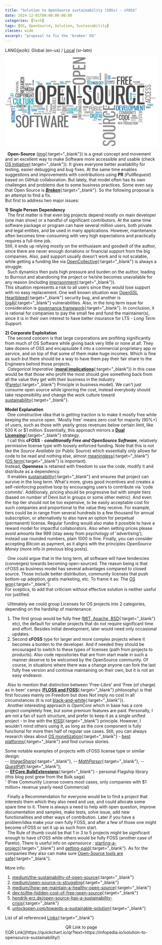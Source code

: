 ```yaml
---
title: "Solution to OpenSource sustainability (SOSs) - cFOSS"
date: 2024-12-01T00:00:00-00:00
categories: [tech]
tags: [OS, OpenSource, Solution, Sustainability]
classes: wide
excerpt: "proposal to fix the 'broken' OS"
---
```


LANG(jezik): Global (en-us) / [Local](https://infopedia.io/sr-latn/solution-to-opensource-sustainability/) (sr-latn)<br>

![/solution-to-opensource-sustainability](https://raw.githubusercontent.com/borisdj/borisdj.github.io/main/assets/images/solution-to-opensource-sustainability/OS2.jpg)

&nbsp; **Open-Source** ([img](https://3dnature.com/downloads/open-source/){:target="_blank"}) is a great concept and movement and an excellent way to make Software more accessible and usable (check [OS Initiative](https://opensource.org/){:target="_blank"}). It gives everyone better availability for testing, easier debugging and bug fixes. At the same time enables suggestions and improvements with contributions using **PR** (*PullRequest*) based on GitHub collaboration. But lately, that model often has its own challenges and problems due to some business practices. Some even say that Open Source is [***Broken***](https://www.forbes.com/sites/adrianbridgwater/2019/11/11/is-open-source-broken/?sh=18721f5fd560){:target="_blank"}. So the following proposal is an attempt to find a fix.  
But first to address two major issues:

**1) Single Person Dependency**  
&nbsp; The first matter is that even big projects depend mostly on main developer (one man show) or a handful of significant contributors. At the same time software package or program can have several million users, both private and legal entities, and be used in many applications. However, maintenance often becomes time-consuming with very high expectations and practically requires a full-time job.  
Still, it ends up relying mostly on the enthusiasm and goodwill of the author, since there are never enough donations or financial support from the big companies. Also, paid support usually doesn't work and is not scalable, while getting a funding like via [OpenCollective](https://blog.opencollective.com/funds-for-open-source/){:target="_blank"} is always a struggle.  
&nbsp; Such dynamics then puts high pressure and burden on the author, leading to Burnout and abandoning the project or he/she becomes unavailable for any reason (including [imprisonment](https://www.theregister.com/2023/02/15/corejs_russia_open_source/){:target="_blank"}).  
This situation represents a risk to all users since they would lose support with no easy replacement. One well known situation was [OpenSSL Heartbleed](https://heartbleed.com/){:target="_blank"} security bug, and another is [log4j](https://medium.com/readme/ghosts-of-log4j-open-source-vulnerabilities-confound-software-developers-e81b931560){:target="_blank"} vulnerabilities. Also, in the long term issue for consideration is [governance framework](https://stackoverflow.blog/2020/09/09/open-source-governance-benevolent-dictator-or-decision-by-committee/){:target="_blank"}. In conclusion, it is rational for companies to pay the small fee and fund the maintainer(s), since it is in their own interest to have better insurance for LTS - *Long Term Support*.

**2) Corporate Exploitation**  
&nbsp; The second concern is that large corporations are profiting significantly from much of OS Software while giving back very little or none at all. They take dozens of OSS and encapsulate it into a commercial proprietary app or service, and on top of that some of them make huge incomes. Which is fine as such but there should be a way to have them pay their fair share to the Engineers behind those projects.  
&nbsp; *Categorical Imperative* ([**moral implications**](https://dev.to/degoodmanwilson/open-source-is-broken-g60){:target="_blank"}) in this case would be that those who profit the most should give something back from all the value they get with their business in the industry ([Pareto](https://en.wikipedia.org/wiki/Pareto_principle){:target="_blank"} Principle in business model). We can't just consume open source while ignoring the cost, instead everybody should take responsibility and change the work culture toward [sustainability](https://techcrunch.com/2018/06/23/open-source-sustainability/){:target="_blank"}.

**Model Explanation**  
&nbsp; One constructive idea that is getting traction is to make it mostly free while keeping the source open. 'Mostly free' means zero cost for majority (90%+) of users, such as those with yearly gross revenues below certain limit, like 500 K or $1 million. Essentially, this approach mirrors a [**Dual Licensing**](https://duallicensing.com/){:target="_blank"} strategy.  
&nbsp; I call this **cFOSS** - ***conditionally Free and OpenSource Software***, relatively permissive license type with loosely enforced funding. Note that this is not like the *Source Available* (or Public Source) which essentially only allows for code to be read and nothing else, almost [meaningless](https://keygen.sh/blog/source-available-is-meaningless/){:target="_blank"} ([OS term](https://danb.me/blog/why-open-source-term-is-important/){:target="_blank"} is important).  
Instead, **Openness** is retained with freedom to use the code, modify it and distribute as a dependency.  
&nbsp; It enables [sustainability](https://thenewstack.io/this-week-in-programming-a-manifesto-for-sustainable-open-source-development/){:target="_blank"} and ensures that project can survive in the long term. What's more, gives good incentives and creates a self-reinforcing positive loop by encouraging users to contribute via 'code commits'. Additionaly, pricing should be progressive but with simple tiers (based on number of Devs but in groups or some other metric). And even the top tier should not be too expensive, to be easily acceptable cost for such companies and proportional to the value they receive. For example, tiers could be in range from several hundreds to a few thousand for annual subscription, or alternatively to also have an option for perpetual (permanent) license. Regular funding would also make it possible to have a reward model for impactful collaborators. 
Also when setting prices please avoid amounts like 999 (stay away from psychology of 'advertising'), instead use rounded numbers, plain 1000 is fine. Finally, you can consider accepting *Bitcoin* as payment, as it aligns with the principles *OpenSource Money* (more info in previous blog posts).

&nbsp; One could argue that in the long term, all software will have tendencies (converges) towards becoming open-sourced. The reason being is that cFOSS as business model has several advantages compared to closed source. Those include better distribution, community licenses that push bottom-up adoption, gratis marketing, etc. To frame it as: The [OS won](https://aaronstannard.com/sustainable-open-source-software/){:target="_blank"}.    
For sceptics, to add that criticism without effective solution is neither useful nor justified.  

&nbsp; Ultimately we could group Licenses for OS projects into 2 categories, depending on the hardship of maintenance:  
1) The first group would be fully free ([MIT, Apache, BSD](https://opensource.stackexchange.com/questions/11109/what-are-the-practical-differences-between-mit-apache-and-bsd-licenses){:target="_blank"} etc), the default for smaller projects that do not require significant time and effort. Besides initial development, later would need only occasional updates.  
2) Second **cFOSS** type for larger and more complex projects where it becomes a burden to the developer. And if needed they should be encouraged to switch to these types of licenses (path from projects to products). Also code repositories that are from start made in such a manner deserve to be welcomed by the OpenSource community. Of course, in situations where there was a change anyone can fork the last fully free version and continue maintaining on their own, but it is not an easy endeavor.

&nbsp; Also to mention that distinction between 'Free-Libre' and 'Free (of charge) as in beer' camps ([**FLOSS and FOSS**](https://www.gnu.org/philosophy/floss-and-foss.en.html){:target="_blank"} philosophy) is that first focuses mainly on Freedom but does Not imply no cost in all circumstances (it is not [black-and-white](https://nadh.in/blog/open-source-is-not-broken/){:target="_blank"}).  
&nbsp; Another interesting approach is *OpenCore* which in base has a core project completely free, but some premium features are paid. Personally, I am not a fan of such structure, and prefer to keep it as a single unified project - in line with the [KISS](https://en.wikipedia.org/wiki/KISS_principle){:target="_blank"} principle. However, I wouldn't mind others using it, as long as the core component is fully functional for more then half of regular use cases. Still, you can always research ideas about [OS monetization](https://www.scaleway.com/en/blog/how-to-monetize-your-open-source-project/){:target="_blank"} - [best platforms](https://blog.stackademic.com/the-best-platforms-for-monetizing-your-open-source-projects-in-2024-2025-1b7803ea5bc9){:target="_blank"} and find curious stories.

Some notable examples of projects with cFOSS license type or similar design:  
-- [*ImageSharp*](https://github.com/SixLabors/ImageSharp){:target="_blank"}, -- [*MathParser*](https://github.com/mariuszgromada/MathParser.org-mXparser){:target="_blank"}, -- [*QuestPdf*](https://www.questpdf.com/){:target="_blank"};  
-- [**EFCore.BulkExtensions**](https://github.com/borisdj/EFCore.BulkExtensions){:target="_blank"} - personal Flagship library (this blog post grew from the Bulk saga)  
' (Free Community License covers most cases, only companies with $1 million+ revenue yearly need Commercial)

&nbsp; Finally a Recommendation for everyone would be to find a project that interests them which they also need and use, and could allocate some spare time to it. There is always a need to help with open question, improve documentation and samples, make tests, solve issue, add new functionalities and other ways of contribution. Later if you have a problem/idea make your own fully FOSS, and after a few of those one might become cFOSS or set it up as such from start.  
&nbsp; The Rule of thumb could be that 1 in 3 to 5 projects might be significant enough to have cFOSS while others would be fully FOSS (another case of Pareto). There is useful info on *opensource* : [starting-a-project](https://opensource.guide/starting-a-project/){:target="_blank"} and [getting-paid](https://opensource.guide/getting-paid/){:target="_blank"}. As for the companies they also can make sure [Open-Source tools are safe](https://www.forbes.com/councils/forbestechcouncil/2022/05/10/12-ways-companies-can-ensure-open-source-tools-are-safe-and-sustainable/){:target="_blank"}.

More info:
1. [medium/the-sustainability-of-open-source](https://goldglovecb.medium.com/the-sustainability-of-open-source-7ec0390f58e8){:target="_blank"}
2. [medium/open-source-is-struggling](https://medium.com/@jankammerath/open-source-is-struggling-and-its-not-big-tech-that-is-to-blame-cfba964219f8){:target="_blank"}
3. [medium//how-we-maintain-a-healthy-open-source](https://medium.com/spiffworkflow/how-we-maintain-a-healthy-open-source-project-2e6d7115f668){:target="_blank"}  
4. [dev.to/the-hidden-cost-of-free-open-source](https://dev.to/opensauced/the-hidden-cost-of-free-why-open-source-sustainability-matters-1jk7){:target="_blank"}  
5. [hendrik-erz.de/open-source-has-a-sustainability-crisis](https://hendrik-erz.de/post/open-source-has-a-sustainability-crisis){:target="_blank"}  
6. [unlockopen.com/towards-a-sustainable-solution](https://speaking.unlockopen.com/5JrQdv/towards-a-sustainable-solution-to-open-source-sustainability){:target="_blank"}  

List of all referenced [Links](https://docs.google.com/spreadsheets/d/e/2PACX-1vS2z9KBq6jiePC8rfPdAcd_b0jtfE_8gPAXPvbKV45fRenyA0fKSSTWmbMA1pd3f4yYiFTr6Wq8Dq5z/pubhtml?gid=2013428247&single=true){:target="_blank"}

<center>QR Link to page</center>
![QR Link](https://quickchart.io/qr?text=https://infopedia.io/solution-to-opensource-sustainability/)
